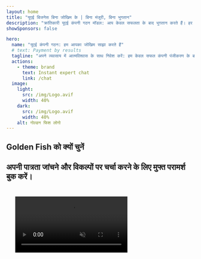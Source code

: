 ```yaml
---
layout: home
title: "यूएई बिजनेस बिना जोखिम के | बिना मंजूरी, बिना भुगतान"
description: "क्रांतिकारी यूएई कंपनी गठन मॉडल: आप केवल सफलता के बाद भुगतान करते हैं। हर चरण में विशेषज्ञ मार्गदर्शन के साथ 90%+ सफलता दर।"
showSponsors: false

hero:
  name: "यूएई कंपनी गठन: हम आपका जोखिम साझा करते हैं"
  # text: Payment by results
  tagline: "अपने व्यवसाय में आत्मविश्वास के साथ निवेश करें: हम केवल सफल कंपनी पंजीकरण के बाद भुगतान लेते हैं। <span class='hl'>आपकी सफलता ही हमारा एकमात्र लक्ष्य है</span>।"
  actions:
    - theme: brand
      text: Instant expert chat
      link: /chat
  image:
    light:
      src: /img/Logo.avif
      width: 40%
    dark:
      src: /img/Logo.avif
      width: 40%
    alt: गोल्डन फिश लोगो
---
```


<FeatureBlock :card="{
  title: 'आपके फायदे — हमारी जिम्मेदारी',
  details: 'यूएई अंतरराष्ट्रीय उद्यमियों और निवेशकों के लिए एक अनुकूल व्यावसायिक वातावरण प्रदान करता है। \n\n* कम कर दरें: केवल 9% कॉर्पोरेट टैक्स और 5% VAT, कोई व्यक्तिगत आयकर नहीं\n* 100% विदेशी स्वामित्व: स्थानीय साझेदारों के बिना अपनी कंपनी पर पूर्ण नियंत्रण\n* कोई मुद्रा नियंत्रण नहीं: लाभ की बिना प्रतिबंध वापसी और मुद्रा विनिमय\n\n[Show complete list](/uae-business/company-registration/benefits-problems#benefits-of-doing-business-in-the-uae)',
  link: '/uae-business/company-registration/benefits-problems#benefits-of-doing-business-in-the-uae',
  src: {
    light: '/img/iStock-1331100622.jpg',
    dark: '/img/iStock-1203821481.avif',
    width: '100%'
  },
  inversion: false
}" />

<FeatureBlock :card="{
  title: 'चुनौतियाँ जिनका हम साथ मिलकर सामना करते हैं',
  details: 'जबकि यूएई कई लाभ प्रदान करता है, व्यवसायों को संचालन स्थापित करते समय संभावित चुनौतियों से अवगत होना चाहिए। \n\n* जटिल नियामक वातावरण: विभिन्न अमीरात और फ्री जोन में अलग-अलग नियम\n* आर्थिक पदार्थ आवश्यकताएँ: कुछ गतिविधियों के लिए स्थानीय कर्मचारी और भौतिक कार्यालय स्थान आवश्यक\n* उच्च प्रारंभिक लागत: पंजीकरण शुल्क, दस्तावेज़ीकरण, और अनिवार्य कार्यालय किराए\n\n[Show complete list](/uae-business/company-registration/benefits-problems#disadvantages-of-doing-business-in-the-uae)',
  link: '/uae-business/company-registration/benefits-problems#disadvantages-of-doing-business-in-the-uae',
  src: {
      light: '/img/iStock-1299393716.avif',
      dark: '/img/iStock-2149731304.avif',
    width: '100%'
  },
  inversion: true
}" />

<FeatureBlock :card="{
  title: 'पूर्ण समर्थन: आपके साथ कदम दर कदम',
  details: 'फ्री जोन, offshore, mainland, branch में कंपनियाँ स्थापित करने के लिए पूर्ण मार्गदर्शिका। \n\n* फ्री जोन और Mainland में 100% विदेशी स्वामित्व उपलब्ध\n* कम कर दरें - केवल 9% कॉर्पोरेट टैक्स\n* कोई मुद्रा नियंत्रण नहीं - आसान पूंजी वापसी\n\n[Learn more](/uae-business/company-registration/overview)',
  link: '/uae-business/company-registration/overview',
  src: {
    light: '/video/iStock-1204982076.mp4',
    dark: '/video/iStock-1269162753.mp4',
    width: '100%'
  },
  inversion: false
}" />

<FeatureCards :features="[
  {
    title: 'बैंक खाता खोलना',
    details: 'यूएई के विश्वसनीय बैंकों के साथ आसानी से व्यवसाय या व्यक्तिगत **बैंक खाते** खोलें।',
    items: [
      'सरकारी अनुमोदनों के लिए एंड-टू-एंड PRO सेवाएं',
      'पूर्ण बैंकिंग पैकेज सेटअप',
      '96% सफलता दर'
    ],
    linkText: 'Learn more',
    link: '/uae-business/offer/banking/',
    icon: {
      light: '/img/iStock-2153786564.avif',
      dark: '/img/iStock-2166793628.avif',
      alt: 'बैंकिंग सेवाएं'
    }
  },
  {
    title: 'Golden Visa & Residency',
    details: 'लंबी अवधि के निवास के लिए यूएई **Golden Visa** प्राप्त करें, आसान आवेदन प्रक्रिया के साथ।',
    items: [
      '**हर 6 महीने में यूएई में प्रवेश करने की आवश्यकता नहीं**',
      '10 वर्ष की वैधता, योग्य शर्तें पूरी करने पर नवीनीकरण का विकल्प',
      '92% सफलता दर'
    ],
    linkText: 'Learn more',
    link: '/uae-business/offer/golden-visa/',
    icon: {
      light: '/img/iStock-1312241253.avif',
      dark: '/img/ILONMASKID.webp',
      alt: 'वीजा सेवाएं'
    }
  },
  {
    title: 'हमारी कॉर्पोरेट सेवाओं की और खोज करें',
    details: '',
    items: [],
    linkText: 'Learn more',
    link: '/uae-business/company-registration/insights/incorporation-steps',
    icon: {
      light: '/img/iStock-473502112.avif',
      dark: '/img/iStock-1160827423.avif',
      alt: 'अधिक सेवाएं'
    }
  }
]" />

## Golden Fish को क्यों चुनें

<BenefitsList :features="[
  {
    icon: '🏢',
    title: 'स्थानीय UAE विशेषज्ञता',
    text: 'दुबई में समर्पित विशेषज्ञ प्रक्रिया के हर चरण में विशेषज्ञ मार्गदर्शन प्रदान करते हैं।'
  },
  {
    icon: '📊',
    title: 'सिद्ध सफलता दर',
    text: 'हमारी प्रीमियम प्रोसेसिंग के माध्यम से जारी किए गए सैकड़ों वीज़ा, बैंक खातों और कंपनी पंजीकरण के साथ 90% से अधिक अनुमोदन दर।'
  },
  {
    icon: '💸',
    title: '**सफलता-आधारित शुल्क**',
    text: '[केवल अनुमोदन के बाद भुगतान करें](/uae-business/benefits/success-based-fees)। बिना किसी छुपी हुई लागत के पूर्ण पारदर्शिता।'
  },
]" />

## अपनी पात्रता जांचने और विकल्पों पर चर्चा करने के लिए मुफ्त परामर्श बुक करें।

<video  autoplay muted playsinline style="padding: 24px" >
  <source src="/img/iStock-2185906461.mp4" type="video/mp4">
</video>

<ContactForm buttonText="विशेषज्ञ से बात करें" />

<!-- <ImageGrid :images="[
  { src: '/img/ILONMASKID.webp', href: './immigration.md', alt: 'UAE Immigration' },
  { src: '/img/ILONMASKID.webp', href: './immigration.md', alt: 'UAE Immigration' },
]"/> -->
